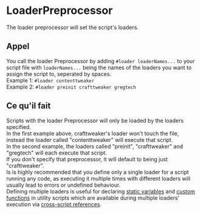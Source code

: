 # LoaderPreprocessor

The loader preprocessor will set the script's loaders.

## Appel
You call the loader Preprocessor by adding `#loader loaderNames...` to your script file with `loaderNames...` being the names of the loaders you want to assign the script to, seperated by spaces.<br/> Example 1: `#loader contenttweaker`<br/> Example 2: `#loader preinit crafttweaker gregtech`

## Ce qu'il fait
Scripts with the loader Preprocessor will only be loaded by the loaders specified.<br/> In the first example above, crafttweaker's loader won't touch the file, instead the loader called "contenttweaker" will execute that script.<br/> In the second example, the loaders called "preinit", "crafttweaker" and "gregtech" will each execute that script.<br/> If you don't specify that preprocessor, it will default to being just "crafttweaker".<br/> Is is highly recommended that you define only a single loader for a script running any code, as executing it multiple times with different loaders will usually lead to errors or undefined behaviour.<br/> Defining multiple loaders is useful for declaring [static variables](/AdvancedFunctions/Global_Static_Variables/) and [custom functions](/AdvancedFunctions/Custom_Functions/) in utility scripts which are available during multiple loaders' execution via [cross-script references](/AdvancedFunctions/Cross-Script_Reference/).